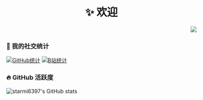 <p align="center">
  <h1 align="center">✨ 欢迎</h1>
</p>

<img align="right" src="https://moe-counter.glitch.me/get/@:starmi6397?theme=rule34">
<br>

### 💞 我的社交统计

[![GitHub统计](https://stats.justsong.cn/api/github?username=starmi6397&theme=dark&lang=zh-CN)](https://github.com/starmi6397)
[![B站统计](https://stats.justsong.cn/api/bilibili/?id=1289142181&theme=draculak&lang=zh-CN)](https://space.bilibili.com/1289142181)
<br>


### 🔥 GitHub 活跃度

![starmi6397's GitHub stats](https://github-readme-stats.vercel.app/api?username=starmi6397&custom_title=starmi6397的统计数据&show_icons=true&bg_color=30,e96443,904e95&title_color=fff&text_color=fff&icon_color=fff)
